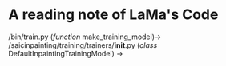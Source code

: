 # A reading note of LaMa's Code
/bin/train.py (*function* make_training_model)-> 
/saicinpainting/training/trainers/__init__.py (*class* DefaultInpaintingTrainingModel) ->
